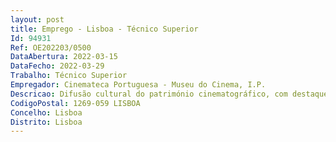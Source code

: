 ```yaml
--- 
layout: post
title: Emprego - Lisboa - Técnico Superior
Id: 94931
Ref: OE202203/0500
DataAbertura: 2022-03-15
DataFecho: 2022-03-29
Trabalho: Técnico Superior
Empregador: Cinemateca Portuguesa - Museu do Cinema, I.P.
Descricao: Difusão cultural do património cinematográfico, com destaque para o património cinematográfico português salvaguardado pela Cinemateca e ou sobre o qual o Estado detenha direitos, incluindo o licenciamento e a promoção ativa da programação de filmes portugueses salvaguardados pela Cinemateca em sessões de âmbito não  comercial em Portugal e no estrangeiro, assim como a produção e comunicação de materiais promocionais,pedagógicos e educativos sobre os mesmos filmes.
CodigoPostal: 1269-059 LISBOA
Concelho: Lisboa
Distrito: Lisboa
--- 
```


